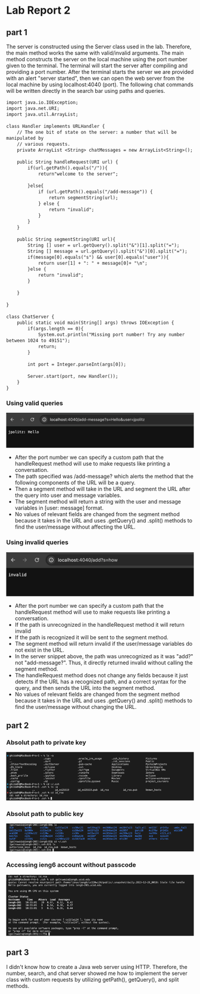 # Lab Report 2
## part 1
The server is constructed using the Server class used in the lab. Therefore, the main method works the same with valid/invalid arguments. The main method constructs the server on the local machine using the port number given to the terminal. The terminal will start the server after compiling and providing a port number. After the terminal starts the server we are provided with an alert "server started", then we can open the web server from the local machine by using localhost:4040 (port). The following chat commands will be written directly in the search bar using paths and queries. 
```
import java.io.IOException;
import java.net.URI;
import java.util.ArrayList;

class Handler implements URLHandler {
    // The one bit of state on the server: a number that will be manipulated by
    // various requests.
    private ArrayList <String> chatMessages = new ArrayList<String>();

    public String handleRequest(URI url) {
        if(url.getPath().equals("/")){
            return"welcome to the server";

        }else{
            if (url.getPath().equals("/add-message")) {
                return segmentString(url);
            } else {
                return "invalid";
            }
        }
    }

    public String segmentString(URI url){
        String [] user = url.getQuery().split("&")[1].split("=");
        String [] message = url.getQuery().split("&")[0].split("=");
        if(message[0].equals("s") && user[0].equals("user")){
            return user[1] + ": " + message[0]+ "\n";
        }else {
            return "invalid";
        }

    }

}

class ChatServer {
    public static void main(String[] args) throws IOException {
        if(args.length == 0){
            System.out.println("Missing port number! Try any number between 1024 to 49151");
            return;
        }

        int port = Integer.parseInt(args[0]);

        Server.start(port, new Handler());
    }
}
```
### Using valid queries
![Valid2](ValidChatServer2.png)
- After the port number we can specify a custom path that the handleRequest method will use to make requests like printing a conversation.
- The path specified was /add-message? which alerts the method that the following components of the URL will be a query.
- Then a segment method will take in the URL and segment the URL after the query into user and message variables.
- The segment method will return a string with the user and message variables in \[user: message] format.
- No values of relevant fields are changed from the segment method because it takes in the URL and uses .getQuery() and .split() methods to find the user/message without affecting the URL.
### Using invalid queries
![Invalid](InvalidChatServer.png)
- After the port number we can specify a custom path that the handleRequest method will use to make requests like printing a conversation.
- If the path is unrecognized in the handleRequest method it will return invalid
- If the path is recognized it will be sent to the segment method.
- The segment method will return invalid if the user/message variables do not exist in the URL.
- In the server snippet above, the path was unrecognized as it was "add?" not "add-message?". Thus, it directly returned invalid without calling the segment method.
- The handleRequest method does not change any fields because it just detects if the URL has a recognized path, and a correct syntax for the query, and then sends the URL into the segment method.
- No values of relevant fields are changed from the segment method because it takes in the URL and uses .getQuery() and .split() methods to find the user/message without changing the URL.
## part 2
### Absolut path to private key
![Private](AbsolutePathPrivateKey.png)
### Absolut path to public key
![Public](AbsolutePathPublicKey.png)
### Accessing ieng6 account without passcode
![Access](AccountLogIn.png)
## part 3
I didn't know how to create a Java web server using HTTP. Therefore, the number, search, and chat server showed me how to implement the server class with custom requests by utilizing getPath(), getQuery(), and split methods.
